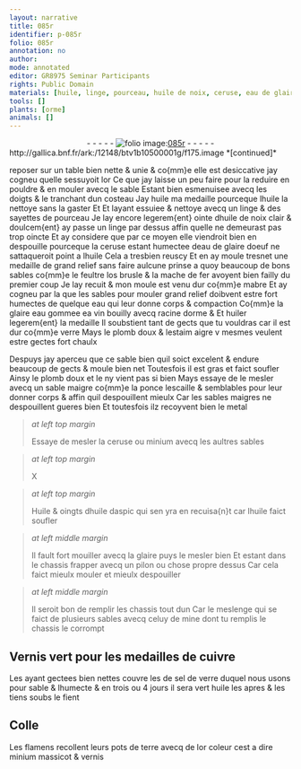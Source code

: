 ```yaml
---
layout: narrative
title: 085r
identifier: p-085r
folio: 085r
annotation: no
author:
mode: annotated
editor: GR8975 Seminar Participants
rights: Public Domain
materials: [huile, linge, pourceau, huile de noix, ceruse, eau de glaire doeuf, feultre, os, mache de fer, eau, glaire, eau gommee, vin, racine dorme, plomb doux, estaim, plomb, ponce, lescaille, metal, minium, huile daspic, Vernis, cuivre, sel de verre, fient, Colle, terre, or, massicot, vernis]
tools: []
plants: [orme]
animals: []
---
```


<div class="folio" align="center">- - - - - <a href="http://gallica.bnf.fr/ark:/12148/btv1b10500001g/f175.image" target="_blank"><img src="https://cu-mkp.github.io/2017-workshop-edition/assets/photo-icon.png" alt="folio image: " style="display:inline-block; margin-bottom:-3px;"/>085r</a> - - - - - </div> http://gallica.bnf.fr/ark:/12148/btv1b10500001g/f175.image  
*[continued]*
  
reposer sur un table bien nette & unie & co{mm}e elle est desiccative jay cogneu quelle sessuyoit lor Ce que jay laisse un peu faire pour la reduire en pouldre & en mouler avecq le sable Estant bien esmenuisee avecq les doigts & le tranchant dun costeau Jay <span class="m">huile</span> ma medaille pourceque l<span class="m">huile</span> la nettoye sans la gaster Et Et layant essuiee & nettoye avecq un <span class="m">linge</span> & des sayettes de <span class="m">pourceau</span> Je lay encore legerem{ent} ointe d<span class="m">huile de noix</span> clair & doulcem{ent} ay passe un <span class="m">linge</span> par dessus affin quelle ne demeurast pas trop oincte Et ay considere que par ce moyen elle viendroit bien en despouille pourceque la <span class="m">ceruse</span> estant humectee d<span class="m">eau de glaire doeuf</span> ne sattaqueroit point a l<span class="m">huile</span> Cela a tresbien reuscy Et en ay moule tresnet une medaille de grand relief sans faire aulcune prinse a quoy beaucoup de bons sables co{mm}e le <span class="m">feultre</span> l<span class="m">os</span> brusle & la <span class="m">mache de fer</span> avoyent bien failly du premier coup Je lay recuit & mon moule est venu dur co{mm}e mabre Et ay cogneu par la que les sables pour mouler grand relief doibvent estre fort humectes de quelque <span class="m">eau</span> qui leur donne corps & compaction Co{mm}e la <span class="m">glaire</span> <span class="m">eau gommee</span> ea <span class="m">vin</span> bouilly avecq <span class="m">racine d<span class="pa">orme</span></span> & Et huiler legerem{ent} la medaille Il soubstient tant de gects que tu vouldras car il est dur co{mm}e verre Mays le <span class="m">plomb doux</span> & l<span class="m">estaim</span> aigre v mesmes veulent estre gectes fort chaulx
 
Despuys jay aperceu que ce sable bien quil soict excelent & endure beaucoup de gects & moule bien net Toutesfois il est gras et faict soufler Ainsy le <span class="m">plomb</span> doux et le ny vient pas si bien Mays essaye de le mesler avecq un sable maigre co{mm}e la <span class="m">ponce</span> <span class="m">lescaille</span> & semblables pour leur donner corps & affin quil despouillent mieulx Car les sables maigres ne despouillent gueres bien Et toutesfois ilz recoyvent bien le <span class="m">metal</span>
 
> *at left top margin*
> 
>   Essaye de mesler la <span class="m">ceruse</span> ou <span class="m">minium</span> avecq les aultres sables
 
> *at left top margin*
> 
> X
 
> *at left top margin*
> 
>   Huile & oingts d<span class="m">huile daspic</span> qui  sen yra en recuisa{n}t car l<span class="m">huile</span> faict soufler
 
> *at left middle margin*
> 
>   Il fault fort mouiller avecq la  <span class="m">glaire</span> puys le mesler bien Et estant dans le chassis frapper avecq un pilon ou chose propre dessus Car cela faict mieulx mouler et mieulx despouiller
 
> *at left middle margin*
> 
>   Il seroit bon de remplir les chassis tout dun Car le meslenge qui se faict de plusieurs sables avecq celuy de mine dont tu remplis le chassis le corrompt
    

## <span class="m">Vernis</span> vert pour les medailles de <span class="m">cuivre</span>

 
Les ayant gectees bien nettes couvre les de <span class="m">sel de verre</span> duquel nous usons pour sable & lhumecte & en trois ou 4 jours il sera vert <span class="m">huile</span> les apres & les tiens soubs le <span class="m">fient</span>
    

## <span class="m">Colle</span>

 
Les <span class="pl">flamens</span> recollent leurs pots de <span class="m">terre</span> avecq de l<span class="m">or</span> coleur cest a dire <span class="m">minium</span> <span class="m">massicot</span> & <span class="m">vernis</span>
 